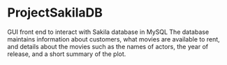 # ProjectSakilaDB
GUI front end to interact with Sakila database in MySQL
The database maintains information about customers, what movies are available to rent, and details about the movies such as 
the names of actors, the year of release, and a short summary of the plot. 
